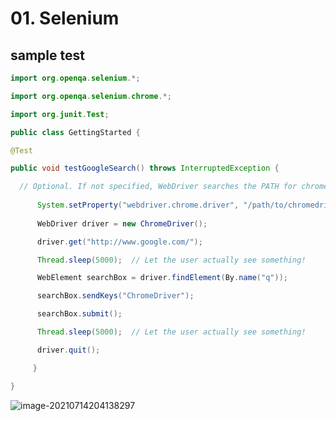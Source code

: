 # 01. Selenium

## sample test

```java
import org.openqa.selenium.*;

import org.openqa.selenium.chrome.*;

import org.junit.Test;

public class GettingStarted {   

@Test   

public void testGoogleSearch() throws InterruptedException {     

  // Optional. If not specified, WebDriver searches the PATH for chromedriver.       
    
      System.setProperty("webdriver.chrome.driver", "/path/to/chromedriver");           
      
      WebDriver driver = new ChromeDriver(); 

      driver.get("http://www.google.com/");    

      Thread.sleep(5000);  // Let the user actually see something!     

      WebElement searchBox = driver.findElement(By.name("q"));

      searchBox.sendKeys("ChromeDriver");     

      searchBox.submit();    

      Thread.sleep(5000);  // Let the user actually see something!     

      driver.quit();  

     } 

}
```

![image-20210714204138297](C:\Users\Kevin.Zhu\AppData\Roaming\Typora\typora-user-images\image-20210714204140292.png)